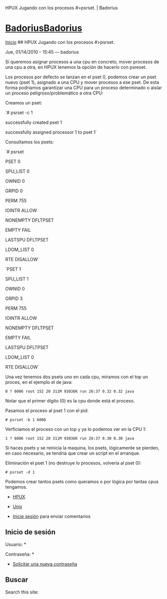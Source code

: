 





HPUX Jugando con los procesos #>psrset. | Badorius


















# [BadoriusBadorius](/ "Badorius")

 
 

[Inicio](/) ## HPUX Jugando con los procesos #>psrset.

 

Jue, 01/14/2010 - 15:45 — badorius

Si queremos asignar procesos a una cpu en concreto, mover procesos de una cpu a otra, en HPUX tenemos la opción de hacerlo con psreset.


Los procesos por defecto se lanzan en el pset 0, podemos crear un pset nuevo (pset 1), asignado a una CPU y mover procesos a ese pset. De esta forma podríamos garantizar una CPU para un proceso determinado o aislar un proceso peligroso/problemático a otra CPU:


Creamos un pset:


 `# psrset -c 1  

successfully created pset 1  

successfully assigned processor 1 to pset 1`


Consultamos los psets:


 `# psrset  

PSET 0  

SPU_LIST 0  

OWNID 0  

GRPID 0  

PERM 755  

IOINTR ALLOW  

NONEMPTY DFLTPSET  

EMPTY FAIL  

LASTSPU DFLTPSET  

LDOM_LIST 0  

RTE DISALLOW`  

 `PSET 1  

SPU_LIST 1  

OWNID 0  

GRPID 3  

PERM 755  

IOINTR ALLOW  

NONEMPTY DFLTPSET  

EMPTY FAIL  

LASTSPU DFLTPSET  

LDOM_LIST 0  

RTE DISALLOW`


Una vez tenemos dos psets uno en cada cpu, miramos con el top un proces, en el ejemplo el de java: 


 `0 ? 6006 root 152 20 311M 93036K run 26:37 0.32 0.32 java`


Notar que el primer dígito (0) es la cpu donde está el proceso.


Pasamos el proceso al pset 1 con el pid:


 `# psrset -b 1 6006`


Verficiamos el proceso con un top y ya lo podemos ver en la CPU 1:


 `1 ? 6006 root 152 20 311M 93036K run 26:37 0.30 0.30 java`


Si haces psets y se reinicia la maquina, los psets, lógicamente se pierden, en caso necesario, se tendría que crear un script en el arranque.


Eliminación el pset 1 (no destruye lo procesos, volvería al pset 0):


 `# psrset -d 1`


Podemos crear tantos psets como queramos o por lógica por tantas cpus tengamos.





* [HPUX](/?q=taxonomy/term/6)
* [Unix](/?q=taxonomy/term/1)


* [Inicie sesión](/?q=user/login&destination=comment%2Freply%2F13%23comment-form) para enviar comentarios





 


## Inicio de sesión




Usuario: *



Contraseña: *



* [Solicitar una nueva contraseña](/?q=user/password "Solicita una contraseña nueva por correo electrónico.")






## Buscar





Search this site: 










 




